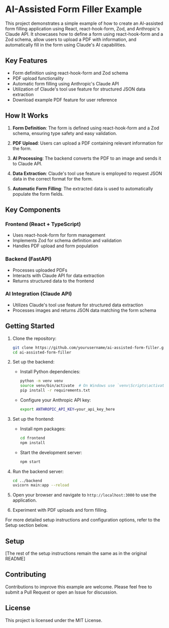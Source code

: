 # AI-Assisted Form Filler Example

This project demonstrates a simple example of how to create an AI-assisted form filling application using React, react-hook-form, Zod, and Anthropic's Claude API. It showcases how to define a form using react-hook-form and a Zod schema, allow users to upload a PDF with information, and automatically fill in the form using Claude's AI capabilities.

## Key Features

- Form definition using react-hook-form and Zod schema
- PDF upload functionality
- Automatic form filling using Anthropic's Claude API
- Utilization of Claude's tool use feature for structured JSON data extraction
- Download example PDF feature for user reference

## How It Works

1. **Form Definition**: The form is defined using react-hook-form and a Zod schema, ensuring type safety and easy validation.

2. **PDF Upload**: Users can upload a PDF containing relevant information for the form.

3. **AI Processing**: The backend converts the PDF to an image and sends it to Claude API.

4. **Data Extraction**: Claude's tool use feature is employed to request JSON data in the correct format for the form.

5. **Automatic Form Filling**: The extracted data is used to automatically populate the form fields.

## Key Components

### Frontend (React + TypeScript)

- Uses react-hook-form for form management
- Implements Zod for schema definition and validation
- Handles PDF upload and form population

### Backend (FastAPI)

- Processes uploaded PDFs
- Interacts with Claude API for data extraction
- Returns structured data to the frontend

### AI Integration (Claude API)

- Utilizes Claude's tool use feature for structured data extraction
- Processes images and returns JSON data matching the form schema

## Getting Started

1. Clone the repository:
   ```bash
   git clone https://github.com/yourusername/ai-assisted-form-filler.git
   cd ai-assisted-form-filler
   ```

2. Set up the backend:
   - Install Python dependencies:
     ```bash
     python -m venv venv
     source venv/bin/activate  # On Windows use `venv\Scripts\activate`
     pip install -r requirements.txt
     ```
   - Configure your Anthropic API key:
     ```bash
     export ANTHROPIC_API_KEY=your_api_key_here
     ```

3. Set up the frontend:
   - Install npm packages:
     ```bash
     cd frontend
     npm install
     ```
   - Start the development server:
     ```bash
     npm start
     ```

4. Run the backend server:
   ```bash
   cd ../backend
   uvicorn main:app --reload
   ```

5. Open your browser and navigate to `http://localhost:3000` to use the application.

6. Experiment with PDF uploads and form filling.

For more detailed setup instructions and configuration options, refer to the Setup section below.

## Setup

[The rest of the setup instructions remain the same as in the original README]

## Contributing

Contributions to improve this example are welcome. Please feel free to submit a Pull Request or open an Issue for discussion.

## License

This project is licensed under the MIT License.
